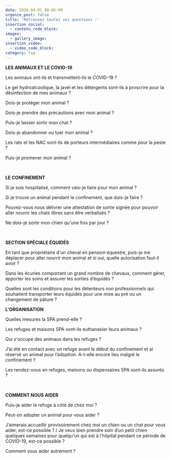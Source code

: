 ```yaml
---
date: 2020-04-01 00:00:00
urgence_post: false
title: 'Retrouvez toutes vos questions :'
insertion_social:
  - contenu_code_block:
images:
  - gallery_image:
insertion_video:
  - video_code_block:
category: faq
---
```


**LES ANIMAUX ET LE COVID-19**&nbsp;

Les animaux ont-ils et transmettent-ils le COVID-19 ?&nbsp;

Le gel hydroalcoolique, la javel et les d&eacute;tergents sont-ils &agrave; proscrire pour la d&eacute;sinfection de mes animaux ?&nbsp;

Dois-je prot&eacute;ger mon animal ?&nbsp;

Dois-je prendre des pr&eacute;cautions avec mon animal ?&nbsp;

Puis-je laisser sortir mon chat ?&nbsp;

Dois-je abandonner ou tuer mon animal ?&nbsp;

Les rats et les NAC sont-ils de porteurs interm&eacute;diaires comme pour la peste ?&nbsp;

Puis-je promener mon animal ?

&nbsp;

**LE CONFINEMENT**&nbsp;

Si je suis hospitalis&eacute;, comment vais-je faire pour mon animal ?&nbsp;

Si je trouve un animal pendant le confinement, que dois-je faire ?&nbsp;

Pouvez-vous nous d&eacute;livrer une attestation de sortie sign&eacute;e pour pouvoir aller nourrir les chats libres sans &ecirc;tre verbalis&eacute;s ?&nbsp;

Ne dois-je sortir mon chien qu'une fois par jour ?&nbsp;

&nbsp;

**SECTION SP&Eacute;CIALE &Eacute;QUID&Eacute;S**&nbsp;

En tant que propri&eacute;taire d'un cheval en pension &eacute;questre, puis-je me d&eacute;placer pour aller nourrir mon animal et si oui, quelle autorisation faut-il avoir ? &nbsp;&nbsp;

Dans les &eacute;curies comportant un grand nombre de chevaux, comment g&eacute;rer, apporter les soins et assurer les sorties d’&eacute;quid&eacute;s ?&nbsp;

Quelles sont les conditions pour les d&eacute;tenteurs non professionnels qui souhaitent transporter leurs &eacute;quid&eacute;s pour une mise au pr&eacute; ou un changement de p&acirc;ture ?&nbsp;&nbsp;

**L'ORGANISATION**&nbsp;

Quelles mesures la SPA prend-elle ?&nbsp;

Les refuges et maisons SPA vont-ils euthanasier leurs animaux ?&nbsp;

Qui s'occupe des animaux dans les refuges ?&nbsp;

J’ai &eacute;t&eacute; en contact avec un refuge avant le d&eacute;but du confinement et ai r&eacute;serv&eacute; un animal pour l’adoption. A-t-elle encore lieu malgr&eacute; le confinement ?&nbsp;

Les rendez-vous en refuges, maisons ou dispensaires SPA sont-ils assur&eacute;s ?&nbsp;

&nbsp;

**COMMENT NOUS AIDER**&nbsp;

Puis-je aider le refuge &agrave; c&ocirc;t&eacute; de chez moi ?&nbsp;

Peut-on adopter un animal pour vous aider ?&nbsp;

J’aimerais accueillir provisoirement chez moi un chien ou un chat pour vous aider, est-ce possible ? / Je veux bien prendre soin d’un petit chien quelques semaines pour quelqu’un qui est &agrave; l’h&ocirc;pital pendant ce p&eacute;riode de COVID-19, est-ce possible ?&nbsp;

Comment vous aider autrement ?&nbsp;